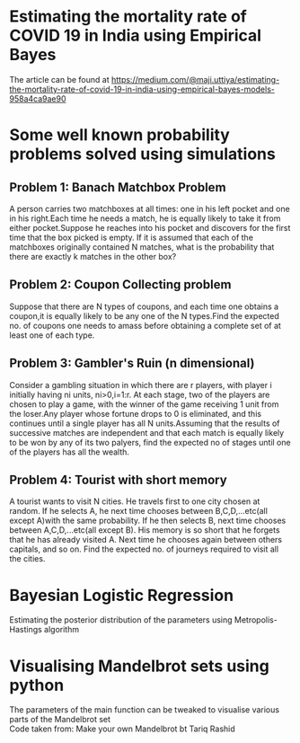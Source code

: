 # Estimating the mortality rate of COVID 19 in India using Empirical Bayes 

The article can be found at https://medium.com/@maji.uttiya/estimating-the-mortality-rate-of-covid-19-in-india-using-empirical-bayes-models-958a4ca9ae90

# Some well known probability problems solved using simulations

## Problem 1: Banach Matchbox Problem
A person carries two matchboxes at all times: one in his left pocket and one in
his right.Each time he needs a match, he is equally likely to take it from 
either pocket.Suppose he reaches into his pocket and discovers for the first 
time that the box picked is empty. If it is assumed that each of the matchboxes
originally contained N matches, what is the probability that there are exactly
k matches in the other box?

## Problem 2: Coupon Collecting problem
Suppose that there are N types of coupons, and each time one obtains a coupon,it is equally likely to be any one of the N types.Find the expected no. of coupons one needs to amass before obtaining a complete set of at least one of each type.

## Problem 3: Gambler's Ruin (n dimensional)
Consider a gambling situation in which there are r players, with player i
initially having ni units, ni>0,i=1:r. At each stage, two of the players are chosen to play
a game, with the winner of the game receiving 1 unit from the loser.Any player whose fortune
drops to 0 is eliminated, and this continues until a single player has all N units.Assuming that
the results of successive matches are independent and that each match is equally likely to be
won by any of its two palyers, find the expected no of stages until one of the players has all the
wealth.

## Problem 4: Tourist with short memory
A tourist wants to visit N cities. He travels first to one city
chosen at random. If he selects A, he next time chooses between B,C,D,...etc(all except A)with the 
same probability. If he then selects B, next time chooses between A,C,D,...etc(all except B). His 
memory is so short that he forgets that he has already visited A. Next time he 
chooses again between others capitals, and so on. Find the expected no. of 
journeys required to visit all the cities.

# Bayesian Logistic Regression
Estimating the posterior distribution of the parameters using Metropolis-Hastings algorithm

# Visualising Mandelbrot sets using python
The parameters of the main function can be tweaked to visualise various parts of the Mandelbrot set \
Code taken from: Make your own Mandelbrot bt Tariq Rashid
